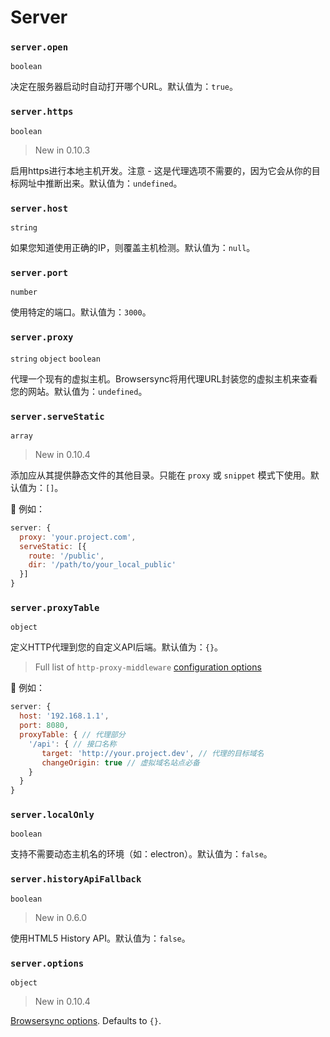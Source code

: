 # Server

### `server.open`

`boolean`

决定在服务器启动时自动打开哪个URL。默认值为：`true`。

### `server.https`

`boolean`

> New in 0.10.3

启用https进行本地主机开发。注意 - 这是代理选项不需要的，因为它会从你的目标网址中推断出来。默认值为：`undefined`。

### `server.host`

`string`

如果您知道使用正确的IP，则覆盖主机检测。默认值为：`null`。

### `server.port`

`number`

使用特定的端口。默认值为：`3000`。

### `server.proxy`

`string` `object` `boolean`

代理一个现有的虚拟主机。Browsersync将用代理URL封装您的虚拟主机来查看您的网站。默认值为：`undefined`。

### `server.serveStatic`

`array`

> New in 0.10.4

添加应从其提供静态文件的其他目录。只能在 `proxy` 或 `snippet` 模式下使用。默认值为：`[]`。

🌰 例如：

```js
server: {
  proxy: 'your.project.com',
  serveStatic: [{
    route: '/public',
    dir: '/path/to/your_local_public'
  }]
}
```

### `server.proxyTable`

`object`

定义HTTP代理到您的自定义API后端。默认值为：`{}`。

> Full list of `http-proxy-middleware` [configuration options](https://github.com/chimurai/http-proxy-middleware#options)

🌰 例如：

```js
server: {
  host: '192.168.1.1',
  port: 8080,
  proxyTable: { // 代理部分
    '/api': { // 接口名称
       target: 'http://your.project.dev', // 代理的目标域名
       changeOrigin: true // 虚拟域名站点必备
    }
  }
}
```

### `server.localOnly`

`boolean`

支持不需要动态主机名的环境（如：electron）。默认值为：`false`。

### `server.historyApiFallback`

`boolean`

> New in 0.6.0

使用HTML5 History API。默认值为：`false`。

### `server.options`

`object`

> New in 0.10.4

[Browsersync options](https://browsersync.io/docs/options). Defaults to `{}`.
